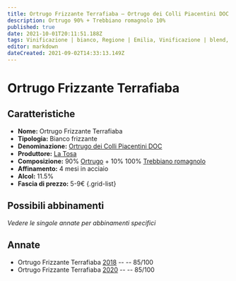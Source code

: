 ```yaml
---
title: Ortrugo Frizzante Terrafiaba – Ortrugo dei Colli Piacentini DOC – La Tosa – Emilia (IT) – 5-9€ – 3★
description: Ortrugo 90% + Trebbiano romagnolo 10%
published: true
date: 2021-10-01T20:11:51.188Z
tags: Vinificazione | bianco, Regione | Emilia, Vinificazione | blend, Vinificazione | frizzante, Valutazioni | 3 stelle, Vitigni | Ortrugo, Vitigni | Trebbiano romagnolo, Prezzi | 5-9€
editor: markdown
dateCreated: 2021-09-02T14:33:13.149Z
---
```


# Ortrugo Frizzante Terrafiaba

## Caratteristiche
- **Nome:** Ortrugo Frizzante Terrafiaba
- **Tipologia:** Bianco frizzante
- **Denominazione:** [Ortrugo dei Colli Piacentini DOC](/denominazioni/Italia/Emilia/DOC/Colli-Piacentini)
- **Produttore:** [La Tosa](/produttori/Italia/Emilia/La-Tosa) 
- **Composizione:** 90% [Ortrugo](/vitigni/Italia/bacca-bianca/ortrugo) + 10% 100% [Trebbiano romagnolo](/vitigni/Italia/bacca-bianca/trebbiano-romagnolo)
- **Affinamento:** 4 mesi in acciaio
- **Alcol:** 11.5%
- **Fascia di prezzo:** 5-9€
{.grid-list}

## Possibili abbinamenti
*Vedere le singole annate per abbinamenti specifici*


## Annate
- Ortrugo Frizzante Terrafiaba [2018](/vini/Italia/Emilia/La-Tosa/Ortrugo-Frizzante-Terrafiaba/2018) -- <span class="star-3"></span> -- 85/100
- Ortrugo Frizzante Terrafiaba [2020](/vini/Italia/Emilia/La-Tosa/Ortrugo-Frizzante-Terrafiaba/2020) -- <span class="star-3"></span> -- 85/100

